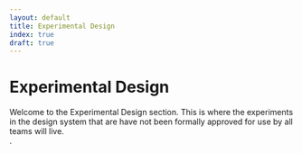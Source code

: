```yaml
---
layout: default
title: Experimental Design
index: true
draft: true
---
```


# Experimental Design

<div class="va-introtext">
Welcome to the Experimental Design section. This is where the experiments in the design system that are have not been formally approved for use by all teams will live. 
</div>.
